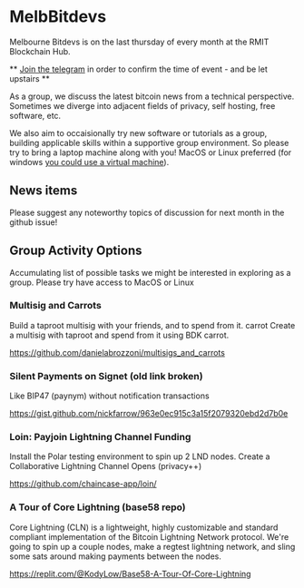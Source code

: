# MelbBitdevs

Melbourne Bitdevs is on the last thursday of every month at the RMIT Blockchain Hub.

** [Join the telegram](https://t.me/+6B_js_rFZ0syY2E1) in order to confirm the time of event - and be let upstairs **

As a group, we discuss the latest bitcoin news from a technical perspective. Sometimes we diverge into adjacent fields of privacy, self hosting, free software, etc.

We also aim to occaisionally try new software or tutorials as a group, building applicable skills within a supportive group environment. So please try to bring a laptop machine along with you! MacOS or Linux preferred (for windows [you could use a virtual machine](https://www.makeuseof.com/tag/install-linux-windows-vmware-virtual-machine/)).

## News items

Please suggest any noteworthy topics of discussion for next month in the github issue!

## Group Activity Options

Accumulating list of possible tasks we might be interested in exploring as a group. Please try have access to MacOS or Linux

### Multisig and Carrots

Build a taproot multisig with your friends, and to spend from it. carrot Create a multisig with taproot and spend from it using BDK carrot.

https://github.com/danielabrozzoni/multisigs_and_carrots

### Silent Payments on Signet (old link broken)

Like BIP47 (paynym) without notification transactions

https://gist.github.com/nickfarrow/963e0ec915c3a15f2079320ebd2d7b0e

### Loin: Payjoin Lightning Channel Funding

Install the Polar testing environment to spin up 2 LND nodes.
Create a Collaborative Lightning Channel Opens (privacy++)

https://github.com/chaincase-app/loin/

### A Tour of Core Lightning (base58 repo)

Core Lightning (CLN) is a lightweight, highly customizable and standard compliant implementation of the Bitcoin Lightning Network protocol. We're going to spin up a couple nodes, make a regtest lightning network, and sling some sats around making payments between the nodes.

https://replit.com/@KodyLow/Base58-A-Tour-Of-Core-Lightning
